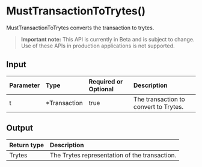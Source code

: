 # MustTransactionToTrytes()
MustTransactionToTrytes converts the transaction to trytes.
> **Important note:** This API is currently in Beta and is subject to change. Use of these APIs in production applications is not supported.

## Input

| Parameter       | Type | Required or Optional | Description |
|:---------------|:--------|:--------| :--------|
| t | *Transaction | true | The transaction to convert to Trytes.  |


## Output

| Return type     | Description |
|:---------------|:--------|
| Trytes | The Trytes representation of the transaction. |


